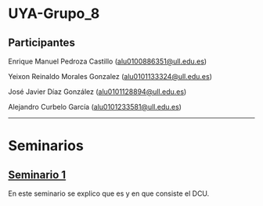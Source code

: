 # UYA-Grupo_8
## Participantes
Enrique Manuel Pedroza Castillo (alu0100886351@ull.edu.es)

Yeixon Reinaldo Morales Gonzalez (alu0101133324@ull.edu.es)

José Javier Díaz González (alu0101128894@ull.edu.es)

Alejandro Curbelo García (alu0101233581@ull.edu.es)

----------------------------------

# Seminarios

## [Seminario 1](https://github.com/Yeixon98/UYA-Grupo_8/tree/master/Seminarios/Seminarios%201)

En este seminario se explico que es y en que consiste el DCU.

